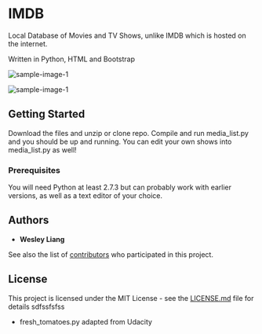 # IMDB

Local Database of Movies and TV Shows, unlike IMDB which is hosted on the internet.

Written in Python, HTML and Bootstrap

![sample-image-1](http://imgur.com/n2sXFZP)

![sample-image-1](http://imgur.com/a/NEy4H)

## Getting Started

Download the files and unzip or clone repo. Compile and run media_list.py and you should be up and running. You can edit your own shows into media_list.py as well!

### Prerequisites

You will need Python at least 2.7.3 but can probably work with earlier versions, as well as a text editor of your choice.

## Authors

* **Wesley Liang**

See also the list of [contributors](https://github.com/your/project/contributors) who participated in this project.

## License

This project is licensed under the MIT License - see the [LICENSE.md](LICENSE.md) file for details
sdfssfsfss

* fresh_tomatoes.py adapted from Udacity
